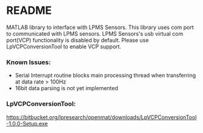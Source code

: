 # README #
MATLAB library to interface with LPMS Sensors. 
This library uses com port to communicated with LPMS sensors. 
LPMS Sensors's usb virtual com port(VCP) functionality is disabled by default. 
Please use LpVCPConversionTool to enable VCP support.


### Known Issues:
- Serial Interrupt routine blocks main processing thread when transferring at data rate > 100Hz 
- 16bit data parsing is not yet implemented


### LpVCPConversionTool:
https://bitbucket.org/lpresearch/openmat/downloads/LpVCPConversionTool-1.0.0-Setup.exe
